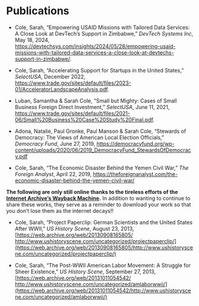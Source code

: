 Publications
================

- Cole, Sarah, “Empowering USAID Missions with Tailored Data Services: A
  Close Look at DevTech’s Support in Zimbabwe,” *DevTech Systems Inc*,
  May 18, 2024,
  <https://devtechsys.com/insights/2024/05/28/empowering-usaid-missions-with-tailored-data-services-a-close-look-at-devtechs-support-in-zimbabwe/>.

- Cole, Sarah, “Accelerating Support for Startups in the United States,”
  *SelectUSA*, December 2022,
  <https://www.trade.gov/sites/default/files/2023-01/AcceleratorLandscapeAnalysis.pdf>.

- Luban, Samantha & Sarah Cole, “Small but Mighty: Cases of Small
  Business Foreign Direct Investment,” *SelectUSA*, June 11, 2021,
  <https://www.trade.gov/sites/default/files/2021-06/Small%20Business%20Case%20Study%20Final.pdf>.

- Adona, Natalie, Paul Gronke, Paul Manson & Sarah Cole, “Stewards of
  Democracy: The Views of American Local Election Officials,” *Democracy
  Fund*, June 27, 2019,
  <https://democracyfund.org/wp-content/uploads/2020/06/2019_DemocracyFund_StewardsOfDemocracy.pdf>

- Cole, Sarah, “The Economic Disaster Behind the Yemen Civil War,” *The
  Foreign Analyst*, April 22, 2019,
  <https://theforeignanalyst.com/the-economic-disaster-behind-the-yemen-civil-war/>

**The following are only still online thanks to the tireless efforts of
the [Internet Archive’s Wayback Machine](https://web.archive.org/).** In
addition to wanting to continue to share these works, they serve as a
reminder to download your work so that you don’t lose them as the
internet decays!!

- Cole, Sarah, “Project Paperclip: German Scientists and the United
  States After WWII,” *US History Scene*, August 23, 2013,
  [https://web.archive.org/web/20130908165805/
  http://www.ushistoryscene.com/uncategorized/projectpaperclip/](https://web.archive.org/web/20130908165805/http://www.ushistoryscene.com/uncategorized/projectpaperclip/)

- Cole, Sarah, “The Post-WWII American Labor Movement: A Struggle for
  Sheer Existence,” *US History Scene*, September 27, 2013,
  [https://web.archive.org/web/20131011054542/
  http://www.ushistoryscene.com/uncategorized/amlaborwwii/](https://web.archive.org/web/20131011054542/http://www.ushistoryscene.com/uncategorized/amlaborwwii/)
